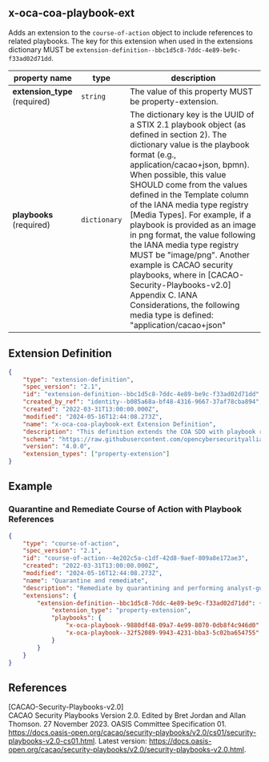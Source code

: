 ## x-oca-coa-playbook-ext

Adds an extension to the `course-of-action` object to include references to related playbooks. The key for this extension when used in the extensions dictionary MUST be `extension-definition--bbc1d5c8-7ddc-4e89-be9c-f33ad02d71dd`.

| property name | type | description |
| -- | -- | -- |
| **extension_type** (required) | `string` | The value of this property MUST be property-extension. |
| **playbooks** (required) | `dictionary` | The dictionary key is the UUID of a STIX 2.1 playbook object (as defined in section 2). The dictionary value is the playbook format (e.g., application/cacao+json, bpmn). When possible, this value SHOULD come from the values defined in the Template column of the IANA media type registry [Media Types]. For example, if a playbook is provided as an image in png format, the value following the IANA media type registry MUST be "image/png". Another example is CACAO security playbooks, where in [CACAO-Security-Playbooks-v2.0] Appendix C. IANA Considerations, the following media type is defined: "application/cacao+json" |

## Extension Definition

```json
{
    "type": "extension-definition",
    "spec_version": "2.1",
    "id": "extension-definition--bbc1d5c8-7ddc-4e89-be9c-f33ad02d71dd",
    "created_by_ref": "identity--b085a68a-bf48-4316-9667-37af78cba894",
    "created": "2022-03-31T13:00:00.000Z",
    "modified": "2024-05-16T12:44:08.273Z",
    "name": "x-oca-coa-playbook-ext Extension Definition",
    "description": "This definition extends the COA SDO with playbook references.",
    "schema": "https://raw.githubusercontent.com/opencybersecurityalliance/stix-extensions/main/2.x/schemas/x-oca-coa-playbook-ext.json",
    "version": "4.0.0",
    "extension_types": ["property-extension"]
}
```

## Example

### Quarantine and Remediate Course of Action with Playbook References

```json
{
    "type": "course-of-action",
    "spec_version": "2.1",
    "id": "course-of-action--4e202c5a-c1df-42d8-9aef-809a8e172ae3",
    "created": "2022-03-31T13:00:00.000Z",
    "modified": "2024-05-16T12:44:08.273Z",
    "name": "Quarantine and remediate",
    "description": "Remediate by quarantining and performing analyst-guided steps",
    "extensions": {
        "extension-definition--bbc1d5c8-7ddc-4e89-be9c-f33ad02d71dd": {
            "extension_type": "property-extension",
            "playbooks": {
                "x-oca-playbook--9880df48-09a7-4e99-8070-0db8f4c946d0": "application/cacao+json",
                "x-oca-playbook--32f52089-9943-4231-bba3-5c02ba654755": "BPMN"
            }
        }
    }
}
```

## References

[CACAO-Security-Playbooks-v2.0]\
CACAO Security Playbooks Version 2.0. Edited by Bret Jordan and Allan Thomson. 27 November 2023. OASIS Committee Specification 01. https://docs.oasis-open.org/cacao/security-playbooks/v2.0/cs01/security-playbooks-v2.0-cs01.html. Latest version: https://docs.oasis-open.org/cacao/security-playbooks/v2.0/security-playbooks-v2.0.html.